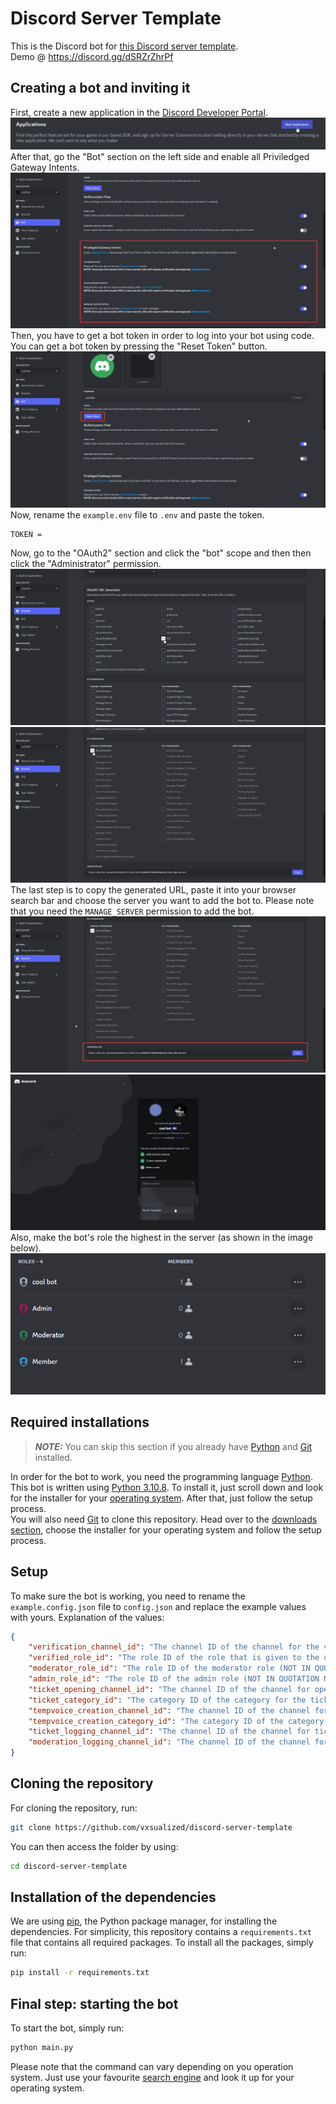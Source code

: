 # Discord Server Template
This is the Discord bot for [this Discord server template](https://discord.new/CTX2M8MF4mun).\
Demo @ https://discord.gg/dSRZrZhrPf

## Creating a bot and inviting it
First, create a new application in the [Discord Developer Portal](https://discord.com/developers/applications).\
<img src="images/new_application.png">
After that, go the "Bot" section on the left side and enable all Priviledged Gateway Intents.\
<img src="images/enable_intents.png">
Then, you have to get a bot token in order to log into your bot using code. You can get a bot token by pressing the "Reset Token" button.
<img src="images/reset_token.png">
Now, rename the `example.env` file to `.env` and paste the token.
```
TOKEN = 
```
Now, go to the "OAuth2" section and click the "bot" scope and then then click the "Administrator" permission.
<img src="images/enable_bot_scope.png">
<img src="images/give_administrator_permission.png">
The last step is to copy the generated URL, paste it into your browser search bar and choose the server you want to add the bot to. Please note that you need the `MANAGE_SERVER` permission to add the bot.
<img src="images/copy_invite_link.png">
<img src="images/choose_server.png">
Also, make the bot's role the highest in the server (as shown in the image below).
<img src="images/highest_role.png">

## Required installations
> **_NOTE:_**  You can skip this section if you already have [Python](https://python.org) and [Git](https://git-scm.com) installed.

In order for the bot to work, you need the programming language [Python](https://python.org). This bot is written using [Python 3.10.8](https://www.python.org/downloads/release/python-3108). To install it, just scroll down and look for the installer for your [operating system](https://en.wikipedia.org/wiki/Operating_system). After that, just follow the setup process.\
You will also need [Git](https://git-scm.com) to clone this repository. Head over to the [downloads section](https://git-scm.com/downloads), choose the installer for your operating system and follow the setup process.

## Setup
To make sure the bot is working, you need to rename the `example.config.json` file to `config.json` and replace the example values with yours. Explanation of the values:
```json
{
    "verification_channel_id": "The channel ID of the channel for the verification message (NOT IN QUOTATION MARKS)",
    "verified_role_id": "The role ID of the role that is given to the user when verifying (NOT IN QUOTATION MARKS)",
    "moderator_role_id": "The role ID of the moderator role (NOT IN QUOTATION MARKS)",
    "admin_role_id": "The role ID of the admin role (NOT IN QUOTATION MARKS)",
    "ticket_opening_channel_id": "The channel ID of the channel for opening a ticket (NOT IN QUOTATION MARKS)",
    "ticket_category_id": "The category ID of the category for the ticket channels (NOT IN QUOTATION MARKS)",
    "tempvoice_creation_channel_id": "The channel ID of the channel for the temporary voice channel creation (NOT IN QUOTATION MARKS)",
    "tempvoice_creation_category_id": "The category ID of the category for the created temporary voice channels (NOT IN QUOTATION MARKS)",
    "ticket_logging_channel_id": "The channel ID of the channel for ticket logging (NOT IN QUOTATION MARKS)",
    "moderation_logging_channel_id": "The channel ID of the channel for moderation logs (NOT IN QUOTATION MARKS)"
}
```

## Cloning the repository
For cloning the repository, run:
```bash
git clone https://github.com/vxsualized/discord-server-template
```
You can then access the folder by using:
```bash
cd discord-server-template
```

## Installation of the dependencies
We are using [pip](https://en.wikipedia.org/wiki/Pip_(package_manager)), the Python package manager, for installing the dependencies. For simplicity, this repository contains a `requirements.txt` file that contains all required packages. To install all the packages, simply run:
```bash
pip install -r requirements.txt
```

## Final step: starting the bot
To start the bot, simply run:
```bash
python main.py
```
Please note that the command can vary depending on you operation system. Just use your favourite [search engine](https://en.wikipedia.org/wiki/Search_engine) and look it up for your operating system.